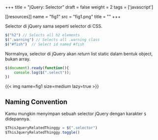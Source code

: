 +++
title = "jQuery: Selector"
draft = false
weight = 2
tags = ['javascript']

[[resources]]
name = "fig1"
src = "fig1.png"
title = ""
+++

Selector di jQuery sama seperti selector di CSS.

```js
$("h2") // Selects all h2 elements
$(".warning") // Selects all .warning class
$("#fish")  // Select id named #fish
```

Normalnya, selector di jQuery akan *return* list static dalam bentuk object, bukan array.

```js
$(document).ready(function(){
    console.log($(".select"));
})
```

{{< img name=fig1 size=medium lazy=true >}}

## Naming Convention

Kamu mungkin menyimpan sebuah selector jQuery dengan karakter `$` didepannya.

```js
$ThisJqueryRelatedThinggy = $(".selector")
$ThisJqueryRelatedThinggy.toggle()
```